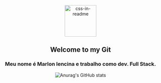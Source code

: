           

 <div align="center">
    <img src="https://i.ibb.co/qWFcqNN/devmarlonpngwhite.png" width="100" alt="css-in-readme">
  <h2 color="red" >Welcome to my Git</h2>
  <h3 color="red" >Meu nome é <strong>Marlon lencina</strong> e trabalho como dev. Full Stack.</h3>
  
![Anurag's GitHub stats](https://github-readme-stats.vercel.app/api?username=MarlonLencina&show_icons=true&bg_color=#C7F9CC)
</div>
  




